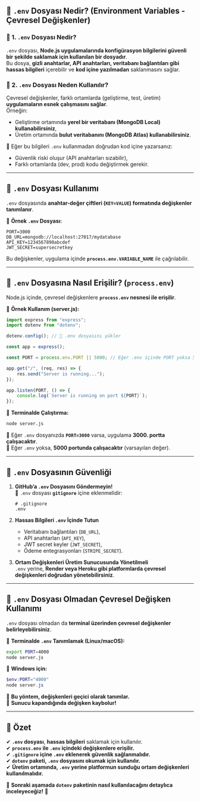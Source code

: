 ## **📌 `.env` Dosyası Nedir? (Environment Variables - Çevresel Değişkenler)**

### **🔹 1. `.env` Dosyası Nedir?**
`.env` dosyası, **Node.js uygulamalarında konfigürasyon bilgilerini güvenli bir şekilde saklamak için kullanılan bir dosyadır**.  
Bu dosya, **gizli anahtarlar, API anahtarları, veritabanı bağlantıları gibi hassas bilgileri** içerebilir ve **kod içine yazılmadan** saklanmasını sağlar.

### **🔹 2. `.env` Dosyası Neden Kullanılır?**
Çevresel değişkenler, farklı ortamlarda (geliştirme, test, üretim) **uygulamaların esnek çalışmasını sağlar**.  
Örneğin:
- Geliştirme ortamında **yerel bir veritabanı (MongoDB Local) kullanabilirsiniz**,
- Üretim ortamında **bulut veritabanını (MongoDB Atlas) kullanabilirsiniz**.

📌 Eğer bu bilgileri `.env` kullanmadan doğrudan kod içine yazarsanız:
- Güvenlik riski oluşur (API anahtarları sızabilir),
- Farklı ortamlarda (dev, prod) kodu değiştirmek gerekir.

---

## **📌 `.env` Dosyası Kullanımı**
`.env` dosyasında **anahtar-değer çiftleri (`KEY=VALUE`) formatında değişkenler tanımlanır**.

📌 **Örnek `.env` Dosyası:**
```
PORT=3000
DB_URL=mongodb://localhost:27017/mydatabase
API_KEY=1234567890abcdef
JWT_SECRET=supersecretkey
```
Bu değişkenler, uygulama içinde **`process.env.VARIABLE_NAME`** ile çağrılabilir.

---

## **📌 `.env` Dosyasına Nasıl Erişilir? (`process.env`)**
Node.js içinde, çevresel değişkenlere **`process.env` nesnesi ile erişilir**.

📌 **Örnek Kullanım (server.js):**
```javascript
import express from "express";
import dotenv from "dotenv";

dotenv.config(); // 📌 .env dosyasını yükler

const app = express();

const PORT = process.env.PORT || 5000; // Eğer .env içinde PORT yoksa 5000 kullan

app.get("/", (req, res) => {
    res.send("Server is running...");
});

app.listen(PORT, () => {
    console.log(`Server is running on port ${PORT}`);
});
```

📌 **Terminalde Çalıştırma:**
```bash
node server.js
```
🔹 Eğer `.env` dosyanızda **`PORT=3000`** varsa, uygulama **3000. portta çalışacaktır**.  
🔹 Eğer `.env` yoksa, **5000 portunda çalışacaktır** (varsayılan değer).

---

## **📌 `.env` Dosyasının Güvenliği**
1. **GitHub’a `.env` Dosyasını Göndermeyin!**  
   📌 `.env` dosyası **`gitignore`** içine eklenmelidir:
   ```
   # .gitignore
   .env
   ```

2. **Hassas Bilgileri `.env` İçinde Tutun**  
   - Veritabanı bağlantıları (`DB_URL`),
   - API anahtarları (`API_KEY`),
   - JWT secret keyler (`JWT_SECRET`),
   - Ödeme entegrasyonları (`STRIPE_SECRET`).

3. **Ortam Değişkenleri Üretim Sunucusunda Yönetilmeli**  
   `.env` yerine, **Render veya Heroku gibi platformlarda çevresel değişkenleri doğrudan yönetebilirsiniz**.

---

## **📌 `.env` Dosyası Olmadan Çevresel Değişken Kullanımı**
`.env` dosyası olmadan da **terminal üzerinden çevresel değişkenler belirleyebilirsiniz**.

📌 **Terminalde `.env` Tanımlamak (Linux/macOS):**
```bash
export PORT=4000
node server.js
```

📌 **Windows için:**
```powershell
$env:PORT="4000"
node server.js
```
🔹 **Bu yöntem, değişkenleri geçici olarak tanımlar.**  
🔹 **Sunucu kapandığında değişken kaybolur!**

---

## **📌 Özet**
✔ **`.env` dosyası**, **hassas bilgileri** saklamak için kullanılır.  
✔ **`process.env` ile `.env` içindeki değişkenlere erişilir.**  
✔ **`.gitignore` içine `.env` eklenerek güvenlik sağlanmalıdır.**  
✔ **`dotenv` paketi, `.env` dosyasını okumak için kullanılır.**  
✔ **Üretim ortamında, `.env` yerine platformun sunduğu ortam değişkenleri kullanılmalıdır.**  

🚀 **Sonraki aşamada `dotenv` paketinin nasıl kullanılacağını detaylıca inceleyeceğiz!** 🎯